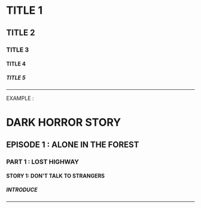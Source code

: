 # TITLE 1 
## TITLE 2
### TITLE 3
#### TITLE 4
##### TITLE 5 
---

EXAMPLE :

# DARK HORROR STORY
## EPISODE 1 : ALONE IN THE FOREST
### PART 1 : LOST HIGHWAY
#### STORY 1: DON'T TALK TO STRANGERS 
##### INTRODUCE

---